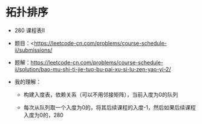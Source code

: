 # 拓扑排序



- 280 课程表II

- 题目：<https://leetcode-cn.com/problems/course-schedule-ii/submissions/

- 题解：<https://leetcode-cn.com/problems/course-schedule-ii/solution/bao-mu-shi-ti-jie-tuo-bu-pai-xu-si-lu-zen-yao-yi-2/>

- 我的理解：

  - 构建入度表，依赖关系（可以不用邻接矩阵），当前入度为0的队列

  - 每次从队列取一个入度为0的，将其后续课程的入度-1，然后如果后续课程入度为0的，280

